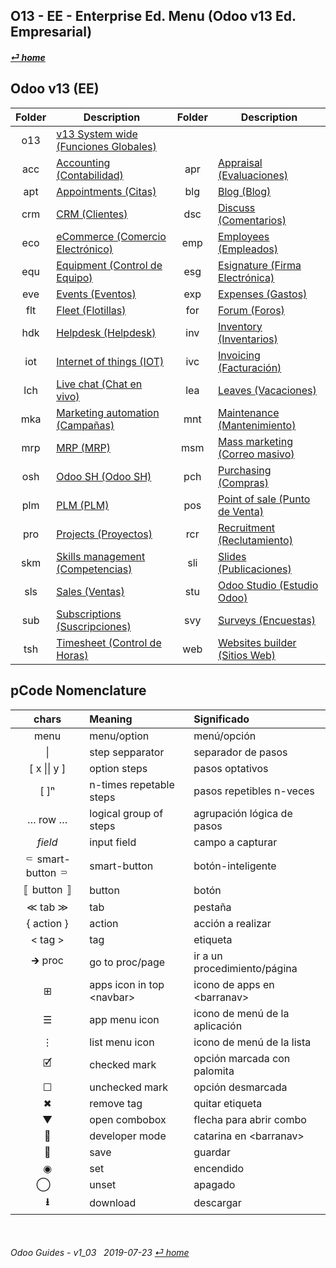 ## O13 - EE - Enterprise Ed. Menu (Odoo v13 Ed. Empresarial)
#### [_&#x23CE; home_](/README.md)  
  
  
## Odoo v13 (EE)
| Folder | Description | Folder | Description |
| :---: | --- | :---: | --- |
| o13 | [v13 System wide \(Funciones Globales\)](/o13/ee/o13/o13-ee-o13-system_wide_guides.md) | | |
| acc | [Accounting \(Contabilidad\)](/o13/ee/acc/o13-ee-acc-accounting_guides.md) | apr | [Appraisal \(Evaluaciones\)](/o13/ee/apr/o13-ee-apr-appraisal_guides.md) |
| apt | [Appointments \(Citas\)](/o13/ee/apt/o13-ee-apt-appointments_guides.md) | blg | [Blog \(Blog\)](/o13/ee/blg/o13-ee-blg-blog_guides.md) |
| crm | [CRM \(Clientes\)](/o13/ee/crm/o13-ee-crm-crm_guides.md) | dsc | [Discuss \(Comentarios\)](/o13/ee/dsc/o13-ee-dsc-discuss_guides.md) |
| eco | [eCommerce \(Comercio Electrónico\)](/o13/ee/eco/o13-ee-eco-ecommerce_guides.md) | emp | [Employees \(Empleados\)](/o13/ee/emp/o13-ee-emp-employees_guides.md) |
| equ | [Equipment \(Control de Equipo\)](/o13/ee/equ/o13-ee-equ-equipment_guides.md) | esg | [Esignature \(Firma Electrónica\)](/o13/ee/esg/o13-ee-esg-esignature_guides.md) |
| eve | [Events \(Eventos\)](/o13/ee/eve/o13-ee-eve-events_guides.md) | exp | [Expenses \(Gastos\)](/o13/ee/exp/o13-ee-exp-expenses_guides.md) |
| flt | [Fleet \(Flotillas\)](/o13/ee/flt/o13-ee-flt-fleet_guides.md) | for | [Forum \(Foros\)](/o13/ee/for/o13-ee-for-forum_guides.md) |
| hdk | [Helpdesk \(Helpdesk\)](/o13/ee/hdk/o13-ee-hdk-helpdesk_guides.md) | inv | [Inventory \(Inventarios\)](/o13/ee/inv/o13-ee-inv-inventory_guides.md) |
| iot | [Internet of things \(IOT\)](/o13/ee/iot/o13-ee-iot-internet_of_things_guides.md) | ivc | [Invoicing \(Facturación\)](/o13/ee/ivc/o13-ee-ivc-invoicing_guides.md) |
| lch | [Live chat \(Chat en vivo\)](/o13/ee/lch/o13-ee-lch-live_chat_guides.md) | lea | [Leaves \(Vacaciones\)](/o13/ee/lea/o13-ee-lea-leaves_guides.md) |
| mka | [Marketing automation \(Campañas\)](/o13/ee/mka/o13-ee-mka-marketing_automation_guides.md) | mnt | [Maintenance \(Mantenimiento\)](/o13/ee/mnt/o13-ee-mnt-maintenance_guides.md) |
| mrp | [MRP \(MRP\)](/o13/ee/mrp/o13-ee-mrp-mrp_guides.md) | msm | [Mass marketing \(Correo masivo\)](/o13/ee/msm/o13-ee-msm-mass_marketing_guides.md) |
| osh | [Odoo SH \(Odoo SH\)](/o13/ee/osh/o13-ee-osh-odoo_sh_guides.md) | pch | [Purchasing \(Compras\)](/o13/ee/pch/o13-ee-pch-purchasing_guides.md) |
| plm | [PLM \(PLM\)](/o13/ee/plm/o13-ee-plm-plm_guides.md) | pos | [Point of sale \(Punto de Venta\)](/o13/ee/pos/o13-ee-pos-point_of_sale_guides.md) |
| pro | [Projects \(Proyectos\)](/o13/ee/pro/o13-ee-pro-projects_guides.md) | rcr | [Recruitment \(Reclutamiento\)](/o13/ee/rcr/o13-ee-rcr-recruitment_guides.md) |
| skm | [Skills management \(Competencias\)](/o13/ee/skm/o13-ee-skm-skills_management_guides.md) | sli | [Slides \(Publicaciones\)](/o13/ee/sli/o13-ee-sli-slides_guides.md) |
| sls | [Sales \(Ventas\)](/o13/ee/sls/o13-ee-sls-sales_guides.md) | stu | [Odoo Studio \(Estudio Odoo\)](/o13/ee/stu/o13-ee-stu-studio_guides.md) |
| sub | [Subscriptions \(Suscripciones\)](/o13/ee/sub/o13-ee-sub-subscriptions_guides.md) | svy | [Surveys \(Encuestas\)](/o13/ee/svy/o13-ee-svy-survey_guides.md) |
| tsh | [Timesheet \(Control de Horas\)](/o13/ee/tsh/o13-ee-tsh-timesheet_guides.md) | web | [Websites builder \(Sitios Web\)](/o13/ee/web/o13-ee-web-websites_builder_guides.md) |
  
  
## pCode Nomenclature

| chars | Meaning | Significado |
| :---: | :--- | :--- |
| menu | menu/option | menú/opción |
| \| | step sepparator | separador de pasos |
| \[ x \|\| y \] | option steps | pasos optativos |
| \[ \]&#x207F; | n-times repetable steps | pasos repetibles n-veces |
| &#x2026; row &#x2026; | logical group of steps | agrupación lógica de pasos |
| _field_ | input field | campo a capturar |
| &#x2E26; smart-button &#x2E27; | smart-button | botón-inteligente |
| &#x301A; button &#x301B; | button | botón |
| &#x226A; tab &#x226B; | tab | pestaña |
| { action } | action | acción a realizar |
| < tag > | tag | etiqueta |
| &#x1F872; proc | go to proc/page | ir a un procedimiento/página |
| &#x229E; | apps icon in top \<navbar\> | icono de apps en \<barranav\> |
| &#x2630; | app menu icon | icono de menú de la aplicación |
| &#x22EE; | list menu icon | icono de menú de la lista |
| &#x1F5F9; | checked mark | opción marcada con palomita |
| &#x2610; | unchecked mark | opción desmarcada |
| &#x2716; | remove tag | quitar etiqueta |
| &#x25BC; | open combobox | flecha para abrir combo |
| &#x1F41E; | developer mode | catarina en \<barranav\> |
| &#x1F4BE; | save | guardar |
| &#x25C9; | set | encendido |
| &#x20DD;&nbsp;&nbsp;&nbsp; | unset | apagado |
| **&#x2B73;** | download | descargar |

<br>  
  
###### Odoo Guides - v1_03 &nbsp; 2019-07-23  [_&#x23CE; home_](/README.md)  
